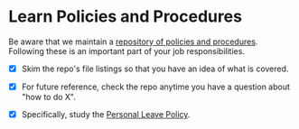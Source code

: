 # Learn Policies and Procedures

Be aware that we maintain a [repository of policies and procedures](https://github.com/dewv/procedures/blob/master/README.md). Following these is an important part of your job responsibilities.

- [x] Skim the repo's file listings so that you have an idea of what is covered. 
- [x] For future reference, check the repo anytime you have a question about "how to do X".
- [x] Specifically, study the [Personal Leave Policy](https://github.com/dewv/procedures/blob/master/personnel/personalLeavePolicy.md).

